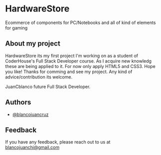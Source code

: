 # HardwareStore

Ecommerce of components for PC/Notebooks and all of kind of elements for gaming 


## About my project

HardwareStore its my first project I'm working on as a student of CoderHouse's Full Stack Developer course. As I acquire new knowledg these are being applied to it. For now only apply HTML5 and CSS3. Hope you like! Thanks for comming and see my project.
Any kind of advice/contribution its welcome.

JuanCblanco future Full Stack Developer.
## Authors

- [@blancojuancruz](https://github.com/blancojuancruz)


## Feedback

If you have any feedback, please reach out to us at blancojuanchi@gmail.com
